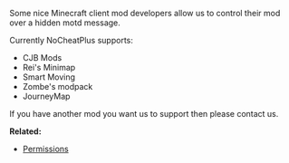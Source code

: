 Some nice Minecraft client mod developers allow us to control their mod over a hidden motd message.

Currently NoCheatPlus supports:
* CJB Mods
* Rei's Minimap
* Smart Moving
* Zombe's modpack
* JourneyMap

If you have another mod you want us to support then please contact us.

**Related:**  
* [Permissions](Permissions)